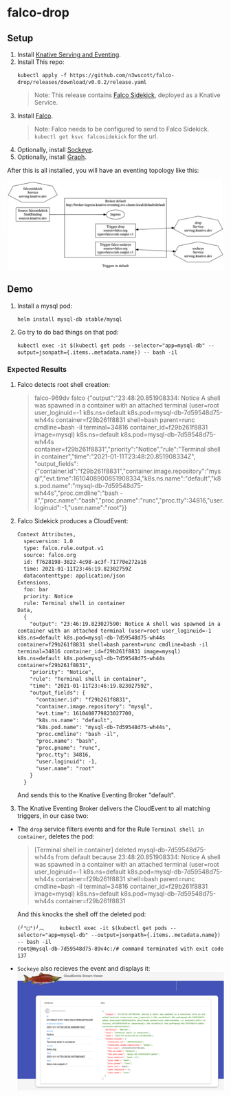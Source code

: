 # falco-drop

## Setup

1. Install [Knative Serving and Eventing](https://knative.dev).
1. Install This repo:
     ```
    kubectl apply -f https://github.com/n3wscott/falco-drop/releases/download/v0.0.2/release.yaml
    ```
    > Note: This release contains [Falco Sidekick](https://github.com/falcosecurity/falcosidekick), deployed as a Knative Service.
1. Install [Falco](https://falco.org/).
    > Note: Falco needs to be configured to send to Falco Sidekick. `kubectl get ksvc falcosidekick` for the url.
1. Optionally, install [Sockeye](https://github.com/n3wscott/sockeye).
1. Optionally, install [Graph](https://github.com/n3wscott/graph).

After this is all installed, you will have an eventing topology like this:

![Eventing Topology](./img/graph.png)

## Demo

1. Install a mysql pod:
    ```
    helm install mysql-db stable/mysql
    ```

1. Go try to do bad things on that pod:
   ```
   kubectl exec -it $(kubectl get pods --selector="app=mysql-db" --output=jsonpath={.items..metadata.name}) -- bash -il
   ```

### Expected Results

1. Falco detects root shell creation:

    > falco-969dv falco {"output":"23:48:20.851908334: Notice A shell was spawned in a container with an attached terminal (user=root user_loginuid=-1 k8s.ns=default k8s.pod=mysql-db-7d59548d75-wh44s container=f29b261f8831 shell=bash parent=runc cmdline=bash -il terminal=34816 container_id=f29b261f8831 image=mysql) k8s.ns=default k8s.pod=mysql-db-7d59548d75-wh44s container=f29b261f8831","priority":"Notice","rule":"Terminal shell in container","time":"2021-01-11T23:48:20.851908334Z", "output_fields": {"container.id":"f29b261f8831","container.image.repository":"mysql","evt.time":1610408900851908334,"k8s.ns.name":"default","k8s.pod.name":"mysql-db-7d59548d75-wh44s","proc.cmdline":"bash -il","proc.name":"bash","proc.pname":"runc","proc.tty":34816,"user.loginuid":-1,"user.name":"root"}}

1. Falco Sidekick produces a CloudEvent:

    ```
    Context Attributes,
      specversion: 1.0
      type: falco.rule.output.v1
      source: falco.org
      id: f7628198-3822-4c98-ac3f-71770e272a16
      time: 2021-01-11T23:46:19.82302759Z
      datacontenttype: application/json
    Extensions,
      foo: bar
      priority: Notice
      rule: Terminal shell in container
    Data,
      {
        "output": "23:46:19.823027590: Notice A shell was spawned in a container with an attached terminal (user=root user_loginuid=-1 k8s.ns=default k8s.pod=mysql-db-7d59548d75-wh44s container=f29b261f8831 shell=bash parent=runc cmdline=bash -il terminal=34816 container_id=f29b261f8831 image=mysql) k8s.ns=default k8s.pod=mysql-db-7d59548d75-wh44s container=f29b261f8831",
        "priority": "Notice",
        "rule": "Terminal shell in container",
        "time": "2021-01-11T23:46:19.82302759Z",
        "output_fields": {
          "container.id": "f29b261f8831",
          "container.image.repository": "mysql",
          "evt.time": 1610408779823027700,
          "k8s.ns.name": "default",
          "k8s.pod.name": "mysql-db-7d59548d75-wh44s",
          "proc.cmdline": "bash -il",
          "proc.name": "bash",
          "proc.pname": "runc",
          "proc.tty": 34816,
          "user.loginuid": -1,
          "user.name": "root"
        }
      }
    ```
   
   And sends this to the Knative Eventing Broker "default".

1. The Knative Eventing Broker delivers the CloudEvent to all matching triggers, in our case two:

- The `drop` service filters events and for the Rule `Terminal shell in container`, deletes the pod:
  > [Terminal shell in container] deleted mysql-db-7d59548d75-wh44s from default because 23:48:20.851908334: Notice A shell was spawned in a container with an attached terminal (user=root user_loginuid=-1 k8s.ns=default k8s.pod=mysql-db-7d59548d75-wh44s container=f29b261f8831 shell=bash parent=runc cmdline=bash -il terminal=34816 container_id=f29b261f8831 image=mysql) k8s.ns=default k8s.pod=mysql-db-7d59548d75-wh44s container=f29b261f8831
     
  And this knocks the shell off the deleted pod:
     
  ```
  (╯°□°)╯︵     kubectl exec -it $(kubectl get pods --selector="app=mysql-db" --output=jsonpath={.items..metadata.name}) -- bash -il
  root@mysql-db-7d59548d75-89v4c:/# command terminated with exit code 137
  ```
- `Sockeye` also recieves the event and displays it:
  ![Sockeye showing the CloudEvent](./img/sockeye.png)
